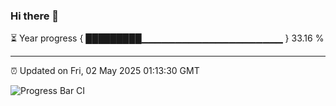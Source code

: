 ### Hi there 👋

⏳ Year progress { █████████▁▁▁▁▁▁▁▁▁▁▁▁▁▁▁▁▁▁▁▁▁ } 33.16 %

---

⏰ Updated on Fri, 02 May 2025 01:13:30 GMT

![Progress Bar CI](https://github.com/liununu/liununu/workflows/Progress%20Bar%20CI/badge.svg)
